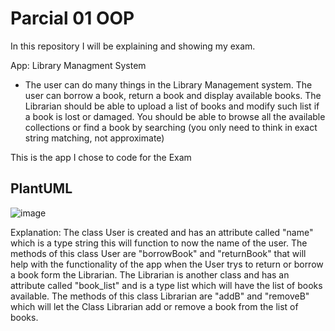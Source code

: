 # Parcial 01 OOP

In this repository I will be explaining and showing my exam.

App: Library Managment System
* The user can do many things in the Library Management system. The user can borrow a book, return a book and display available books. The Librarian should be able to upload a list of books and modify such list if a book is lost or damaged. You should be able to browse all the available collections or find a book by searching (you only need to think in exact string matching, not approximate)

This is the app I chose to code for the Exam


PlantUML
-

![image](https://user-images.githubusercontent.com/110436992/189922993-92332437-408f-472d-be0f-ab86f9e124b5.png)


Explanation: The class User is created and has an attribute called "name" which is a type string this will function to now the name of the user. The methods of this class User are "borrowBook" and "returnBook" that will help with the functionality of the app when the User trys to return or borrow a book form the Librarian. The Librarian is another class and has an attribute called "book_list" and is a type list which will have the list of books available. The methods of this class Librarian are "addB" and "removeB" which will let the Class Librarian add or remove a book from the list of books.

